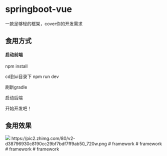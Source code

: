 # springboot-vue
一款足够轻的框架，cover你的开发需求


<h2>食用方式</h2>

<h4>启动前端</h4>
<p>npm install</p>
<p>cd到ui目录下  npm run dev</p>
<p>刷新gradle</p>
<p>启动后端</p>

<p>开始开发吧！</p>


<h2>食用效果</h2>
<img src="https://pic2.zhimg.com/80/v2-d38796930c8190cc29bf7bdf7ff9ab50_720w.png">
https://pic2.zhimg.com/80/v2-d38796930c8190cc29bf7bdf7ff9ab50_720w.png
# framework
# framework
# framework
# framework
